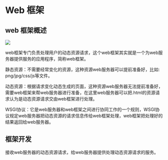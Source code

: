 # Web 框架

## web 框架概述

![](https://s1.ax1x.com/2023/05/30/p9jj8vn.png)

web框架专门负责处理用户的动态资源请求，这个web框架其实就是一个为web服务器提供服务的应用程序，简称web框架。

静态资源：不需要经常变化的资源，这种资源web服务器可以提前准备好，比如: png/jpg/css/js等文件。

动态资源：根据请求变化动态生成的页面，这种资源web服务器无法提前准备好，需要web框架来帮web服务器进行准备，在这里web服务器可以把.html的资源请求认为是动态资源请求交由web框架进行处理。

WSGI协议：它是web服务器和web框架之间进行协同工作的一个规则，WSGI协议规定web服务器把动态资源的请求信息传给web框架处理，web框架把处理好的结果返回给web服务器。

## 框架开发

接收web服务器的动态资源请求，给web服务器提供处理动态资源请求的服务。

```python
```

